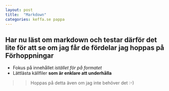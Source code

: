 ```yaml
---
layout: post
title:  "Markdown"
categories: keffa.se pappa
---
```

Har nu läst om markdown och testar därför det lite för att se om jag får de fördelar jag hoppas på
Förhoppningar
-----------
* Fokus på innehållet _istället för på formatet_
* Lättlästa källfiler __som är enklare att underhålla__
>> Hoppas på detta även om jag inte behöver det :-\)
